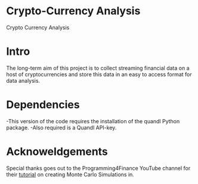 # Crypto-Currency Analysis
Crypto Currency Analysis

# Intro
The long-term aim of this project is to collect streaming financial data on a host of cryptocurrencies and store this data in an easy to access format for data analysis.

# Dependencies
-This version of the code requires the installation of the quandl Python package. 
-Also required is a Quandl API-key.

# Acknoweldgements 
Special thanks goes out to the Programming4Finance YouTube channel for their [tutorial](https://www.youtube.com/watch?v=_T0l015ecK4) on creating Monte Carlo Simulations in. 
